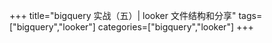 +++
title="bigquery 实战（五）| looker 文件结构和分享"
tags=["bigquery","looker"]
categories=["bigquery","looker"]
+++